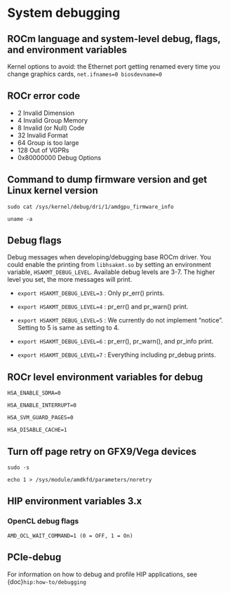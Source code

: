 <head>
  <meta charset="UTF-8">
  <meta name="description" content="System debugging guide">
  <meta name="keywords" content="debug, system-level debug, debug flags, PCIe debug, AMD,
  ROCm">
</head>

# System debugging

## ROCm language and system-level debug, flags, and environment variables

Kernel options to avoid: the Ethernet port getting renamed every time you change graphics cards, `net.ifnames=0 biosdevname=0`

## ROCr error code

* 2 Invalid Dimension
* 4 Invalid Group Memory
* 8 Invalid (or Null) Code
* 32 Invalid Format
* 64 Group is too large
* 128 Out of VGPRs
* 0x80000000 Debug Options

## Command to dump firmware version and get Linux kernel version

`sudo cat /sys/kernel/debug/dri/1/amdgpu_firmware_info`

`uname -a`

## Debug flags

Debug messages when developing/debugging base ROCm driver. You could enable the printing from `libhsakmt.so` by setting an environment variable, `HSAKMT_DEBUG_LEVEL`. Available debug levels are 3-7. The higher level you set, the more messages will print.

* `export HSAKMT_DEBUG_LEVEL=3` : Only pr_err() prints.

* `export HSAKMT_DEBUG_LEVEL=4` : pr_err() and pr_warn() print.

* `export HSAKMT_DEBUG_LEVEL=5` : We currently do not implement “notice”. Setting to 5 is same as setting to 4.

* `export HSAKMT_DEBUG_LEVEL=6` : pr_err(), pr_warn(), and pr_info print.

* `export HSAKMT_DEBUG_LEVEL=7` : Everything including pr_debug prints.

## ROCr level environment variables for debug

`HSA_ENABLE_SDMA=0`

`HSA_ENABLE_INTERRUPT=0`

`HSA_SVM_GUARD_PAGES=0`

`HSA_DISABLE_CACHE=1`

## Turn off page retry on GFX9/Vega devices

`sudo -s`

`echo 1 > /sys/module/amdkfd/parameters/noretry`

## HIP environment variables 3.x

### OpenCL debug flags

`AMD_OCL_WAIT_COMMAND=1 (0 = OFF, 1 = On)`

## PCIe-debug

For information on how to debug and profile HIP applications, see {doc}`hip:how-to/debugging`
